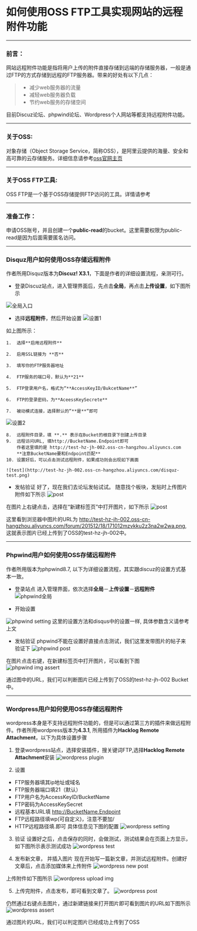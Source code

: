 # 如何使用OSS FTP工具实现网站的远程附件功能

------
### 前言：

网站远程附件功能是指将用户上传的附件直接存储到远端的存储服务器，一般是通过FTP的方式存储到远程的FTP服务器。带来的好处有以下几点：
> * 减少web服务器的流量 
> * 减轻web服务器负载
> * 节约web服务的存储空间

目前Discuz论坛、phpwind论坛、Wordpress个人网站等都支持远程附件功能。

----------

### 关于OSS:
对象存储（Object Storage Service，简称OSS），是阿里云提供的海量、安全和高可靠的云存储服务。详细信息请参考[oss官网主页](http://www.aliyun.com/product/oss/ "http://www.aliyun.com/product/oss/")

----------

### 关于OSS FTP工具:
OSS FTP是一个基于OSS存储提供FTP访问的工具。详情请参考


----------


### 准备工作：
申请OSS账号，并且创建一个**public-read**的bucket。这里需要权限为public-read是因为后面需要匿名访问。

----------

### Disquz用户如何使用OSS存储远程附件
作者所用Disquz版本为**Discuz! X3.1**，下面是作者的详细设置流程，亲测可行。


*  登录Discuz站点，进入管理界面后，先点击**全局**，再点击**上传设置**，如下图所示
   
![全局入口](http://test-hz-jh-002.oss-cn-hangzhou.aliyuncs.com/disquz-main.png)

*  选择**远程附件**，然后开始设置
![设置1](http://test-hz-jh-002.oss-cn-hangzhou.aliyuncs.com/disquz-setting-1.png)

如上图所示：

    1.  选择**启用远程附件**
    
    2.  启用SSL链接为 **否**
    
    3.  填写你的FTP服务器地址
    
    4.  FTP服务的端口号，默认为**21**
    
    5.  FTP登录用户名，格式为“**AccessKeyID/BukcetName**”
    
    6.  FTP的登录密码，为**AceessKeySecrete**
    
    7.  被动模式连接，选择默认的“**是**“即可
    
![设置2](http://test-hz-jh-002.oss-cn-hangzhou.aliyuncs.com/disquz-setting-2.png)

    8.  远程附件目录，填 **.** 表示在Bucket的根目录下创建上传目录
    9.  远程访问URL, 填http://BucketName.Endpoint即可
        作者这里填的是 http://test-hz-jh-002.oss-cn-hangzhou.aliyuncs.com
        **注意BucketName要和Endpoint匹配**
    10. 设置好后，可以点击测试远程附件，如果成功则会出现如下画面

    ![test](http://test-hz-jh-002.oss-cn-hangzhou.aliyuncs.com/disquz-test.png)

*  发帖验证
好了，现在我们去论坛发帖试试。
随意找个板块，发贴时上传图片附件如下所示
![post](http://test-hz-jh-002.oss-cn-hangzhou.aliyuncs.com/disquz-post.png)

在图片上右键点击，选择在“新建标签页”中打开图片，如下所示
![post](http://test-hz-jh-002.oss-cn-hangzhou.aliyuncs.com/disquz-img-assert.png)

这里看到浏览器中图片的URL为 http://test-hz-jh-002.oss-cn-hangzhou.aliyuncs.com/forum/201512/18/171012mzvkku2z3na2w2wa.png, 这就表示图片已经上传到了OSS的test-hz-jh-002中。

----------


### Phpwind用户如何使用OSS存储远程附件
作者所用版本为phpwind8.7, 以下为详细设置流程，其实跟discuz的设置方式基本一致。

*  登录站点
进入管理界面，依次选择**全局**－**上传设置**－**远程附件**
![phpwind全局](http://test-hz-jh-002.oss-cn-hangzhou.aliyuncs.com/phpwind-main.png)

*  开始设置

![phpwind setting](http://test-hz-jh-002.oss-cn-hangzhou.aliyuncs.com/phpwind-setting.png)
这里的设置方法和disqus中的设置一样, 具体参数含义请参考上文

*  发帖验证
phpwind不能在设置好直接点击测试，我们这里发带图片的帖子来验证下
![phpwind post](http://test-hz-jh-002.oss-cn-hangzhou.aliyuncs.com/phpwind-post.png)

在图片点击右键，在新建标签页中打开图片，可以看到下图
![phpwind img assert](http://test-hz-jh-002.oss-cn-hangzhou.aliyuncs.com/phpwind-img-assert.png)

通过图中的URL，我们可以判断图片已经上传到了OSS的test-hz-jh-002 Bucket中。

----------


### Wordpress用户如何使用OSS存储远程附件
wordpress本身是不支持远程附件功能的，但是可以通过第三方的插件来做远程附件。作者所用wordpress版本为**4.3.1**, 所用插件为**Hacklog Remote Attachment**，以下为具体设置步骤

1.  登录wordpress站点，选择安装插件，搜关键词FTP,选择**Hacklog Remote Attachment**安装
![wordpress plugin](http://test-hz-jh-002.oss-cn-hangzhou.aliyuncs.com/wordpress-plugin.png)

2.  设置

*   FTP服务器填其ip地址或域名
*   FTP服务器端口填21（默认）
*   FTP用户名为AccessKeyID/BucketName
*   FTP密码为AccessKeySecret
*   远程基本URL填 http://BucketName.Endpoint
*   FTP远程路径填wp(可自定义)，注意不要加/
*   HTTP远程路径填.即可
具体信息见下图的配置
![wordpress setting](http://test-hz-jh-002.oss-cn-hangzhou.aliyuncs.com/wordpress-setting.png)

3.  验证
设置好之后，点击保存的同时，会做测试，测试结果会在页面上方显示，如下图所示表示测试成功
![wordpress test](http://test-hz-jh-002.oss-cn-hangzhou.aliyuncs.com/wordpress-save-and-test.png)

4.  发布新文章， 并插入图片
现在开始写一篇新文章，并测试远程附件。创建好文章后，点击添加媒体来上传附件
![wordpress new post](http://test-hz-jh-002.oss-cn-hangzhou.aliyuncs.com/wordpress-new-post.png)

上传附件如下图所示
![wordpress upload img](http://test-hz-jh-002.oss-cn-hangzhou.aliyuncs.com/wordpress-upload-img.png)

5. 上传完附件，点击发布，即可看到文章了。
![wordpress post](http://test-hz-jh-002.oss-cn-hangzhou.aliyuncs.com/wordpress-post.png)

仍然通过右键点击图片，通过新建链接来打开图片即可看到图片的URL如下图所示
![wordpress assert](http://test-hz-jh-002.oss-cn-hangzhou.aliyuncs.com/wordpress-img-assert.png)

通过图片的URL，我们可以判定图片已经成功上传到了OSS
